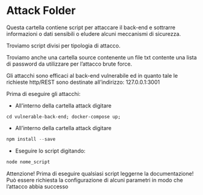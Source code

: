 # Attack Folder

Questa cartella contiene script per attaccare il back-end e sottrarre informazioni o dati sensibili o eludere alcuni meccanismi di sicurezza.

Troviamo script divisi per tipologia di attacco.

Troviamo anche una cartella source contenente un file txt contente una lista di password da utilizzare per l’attacco brute force.

Gli attacchi sono efficaci al back-end vulnerabile ed in quanto tale le richieste http/REST sono destinate all’indirizzo: 127.0.0.1:3001

Prima di eseguire gli attacchi:

- All’interno della cartella attack digitare

```Avviare il Backend vulnerabile
cd vulnerable-back-end; docker-compose up;
```

- All’interno della cartella attack digitare

```jsx
npm install --save
```

- Eseguire lo script digitando:

```jsx
node nome_script
```

Attenzione! Prima di eseguire qualsiasi script leggerne la documentazione! Può essere richiesta la configurazione di alcuni parametri in modo che l’attacco abbia successo
